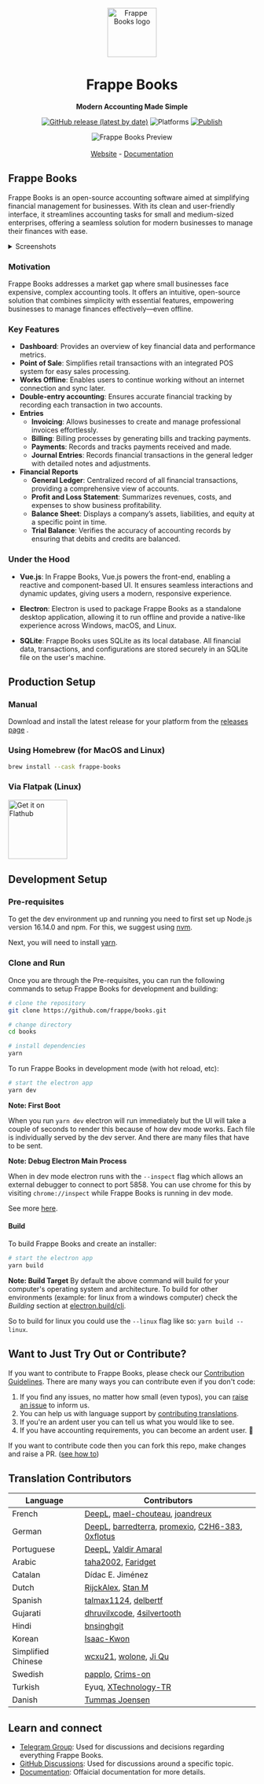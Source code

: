 <div align="center" markdown="1">
<br/>

<img src="https://frappe.io/files/books.png" alt="Frappe Books logo" width="100"/>

<br/>

<h1>Frappe Books</h1>

**Modern Accounting Made Simple**

[![GitHub release (latest by date)](https://img.shields.io/github/v/release/frappe/books)](https://github.com/frappe/books/releases)
![Platforms](https://img.shields.io/badge/platform-mac%2C%20windows%2C%20linux-yellowgreen)
[![Publish](https://github.com/frappe/books/actions/workflows/publish.yml/badge.svg)](https://github.com/frappe/books/actions/workflows/publish.yml)

</div>

<div align="center">
<img src="https://user-images.githubusercontent.com/29507195/207267857-4ae48890-3fb2-4046-80cf-3256b46c72a0.png" alt="Frappe Books Preview"/>
</div>
<br />
<div align="center">
	<a href="https://frappe.io/books">Website</a>
	-
	<a href="https://docs.frappe.io/books">Documentation</a>
</div>

## Frappe Books

Frappe Books is an open-source accounting software aimed at simplifying financial management for businesses. With its clean and user-friendly interface, it streamlines accounting tasks for small and medium-sized enterprises, offering a seamless solution for modern businesses to manage their finances with ease.

<details>
<summary>Screenshots</summary>
<br/>
<img  alt="Pos" src="https://github.com/user-attachments/assets/f75116b4-cf5f-45ee-9927-ba380fa56a46" />
    <br/><br/>
    <img  alt="General Ledger" src="https://github.com/user-attachments/assets/58d8bcdf-1576-4008-b010-7054fb64a12d" />
    <br/><br/>
    <img  alt="Profit and Loss" src="https://github.com/user-attachments/assets/11bd67d1-d808-496b-ac4d-ef68c18b9419" />

</details>

### Motivation

Frappe Books addresses a market gap where small businesses face expensive, complex accounting tools. It offers an intuitive, open-source solution that combines simplicity with essential features, empowering businesses to manage finances effectively—even offline.

### Key Features

- **Dashboard**: Provides an overview of key financial data and performance metrics.
- **Point of Sale**: Simplifies retail transactions with an integrated POS system for easy sales processing.
- **Works Offline**: Enables users to continue working without an internet connection and sync later.
- **Double-entry accounting**: Ensures accurate financial tracking by recording each transaction in two accounts.
- **Entries**
  - **Invoicing**: Allows businesses to create and manage professional invoices effortlessly.
  - **Billing**: Billing processes by generating bills and tracking payments.
  - **Payments**: Records and tracks payments received and made.
  - **Journal Entries**: Records financial transactions in the general ledger with detailed notes and adjustments.
- **Financial Reports**
  - **General Ledger**: Centralized record of all financial transactions, providing a comprehensive view of accounts.
  - **Profit and Loss Statement**: Summarizes revenues, costs, and expenses to show business profitability.
  - **Balance Sheet**: Displays a company’s assets, liabilities, and equity at a specific point in time.
  - **Trial Balance**: Verifies the accuracy of accounting records by ensuring that debits and credits are balanced.
    <br/>

### Under the Hood

- **Vue.js**: In Frappe Books, Vue.js powers the front-end, enabling a reactive and component-based UI. It ensures seamless interactions and dynamic updates, giving users a modern, responsive experience.

- **Electron**: Electron is used to package Frappe Books as a standalone desktop application, allowing it to run offline and provide a native-like experience across Windows, macOS, and Linux.

- **SQLite**: Frappe Books uses SQLite as its local database. All financial data, transactions, and configurations are stored securely in an SQLite file on the user's machine.

## Production Setup

### Manual

Download and install the latest release for your platform from the [releases
page](https://github.com/frappe/books/releases) .

### Using Homebrew (for MacOS and Linux)

```zsh
brew install --cask frappe-books
```

### Via Flatpak (Linux)

<a href='https://flathub.org/apps/io.frappe.books'>
    <img width='120' alt='Get it on Flathub' src='https://flathub.org/api/badge?locale=en'/>
</a>

## Development Setup

### Pre-requisites

To get the dev environment up and running you need to first set up Node.js version
16.14.0 and npm. For this, we suggest using
[nvm](https://github.com/nvm-sh/nvm#installing-and-updating).

Next, you will need to install [yarn](https://classic.yarnpkg.com/lang/en/docs/install/#mac-stable).

### Clone and Run

Once you are through the Pre-requisites, you can run the following commands to
setup Frappe Books for development and building:

```bash
# clone the repository
git clone https://github.com/frappe/books.git

# change directory
cd books

# install dependencies
yarn
```

To run Frappe Books in development mode (with hot reload, etc):

```bash
# start the electron app
yarn dev
```

**Note: First Boot**

When you run `yarn dev` electron will run immediately but the UI will take a
couple of seconds to render this because of how dev mode works. Each file is
individually served by the dev server. And there are many files that have to be
sent.

**Note: Debug Electron Main Process**

When in dev mode electron runs with the `--inspect` flag which allows an
external debugger to connect to port 5858. You can use chrome for this by
visiting `chrome://inspect` while Frappe Books is running in dev mode.

See more [here](https://www.electronjs.org/docs/latest/tutorial/debugging-main-process#external-debuggers).

#### Build

To build Frappe Books and create an installer:

```bash
# start the electron app
yarn build
```

**Note: Build Target**
By default the above command will build for your computer's operating system and
architecture. To build for other environments (example: for linux from a windows
computer) check the _Building_ section at
[electron.build/cli](https://www.electron.build/cli).

So to build for linux you could use the `--linux` flag like so: `yarn build --linux`.

## Want to Just Try Out or Contribute?

If you want to contribute to Frappe Books, please check our [Contribution Guidelines](https://github.com/frappe/books/blob/master/.github/CONTRIBUTING.md). There are many ways you can contribute even if you don't code:

1. If you find any issues, no matter how small (even typos), you can [raise an issue](https://github.com/frappe/books/issues/new) to inform us.
2. You can help us with language support by [contributing translations](https://github.com/frappe/books/wiki/Contributing-Translations).
3. If you're an ardent user you can tell us what you would like to see.
4. If you have accounting requirements, you can become an ardent user. 🙂

If you want to contribute code then you can fork this repo, make changes and raise a PR. ([see how to](https://docs.github.com/en/pull-requests/collaborating-with-pull-requests/proposing-changes-to-your-work-with-pull-requests/creating-a-pull-request-from-a-fork))

## Translation Contributors

| Language           | Contributors                                                                                                                                                                                              |
| ------------------ | --------------------------------------------------------------------------------------------------------------------------------------------------------------------------------------------------------- |
| French             | [DeepL](https://www.deepl.com/), [mael-chouteau](https://github.com/mael-chouteau), [joandreux](https://github.com/joandreux)                                                                             |
| German             | [DeepL](https://www.deepl.com/), [barredterra](https://github.com/barredterra), [promexio](https://github.com/promexio), [C2H6-383](https://github.com/C2H6-383), [0xflotus](https://github.com/0xflotus) |
| Portuguese         | [DeepL](https://www.deepl.com/), [Valdir Amaral](https://github.com/valdir-amaral)                                                                                                                        |
| Arabic             | [taha2002](https://github.com/taha2002), [Faridget](https://github.com/faridget)                                                                                                                          |
| Catalan            | Dídac E. Jiménez                                                                                                                                                                                          |
| Dutch              | [RijckAlex](https://github.com/RijckAlex), [Stan M](https://github.com/stxm)                                                                                                                              |
| Spanish            | [talmax1124](https://github.com/talmax1124), [delbertf](https://github.com/delbertf)                                                                                                                      |
| Gujarati           | [dhruvilxcode](https://github.com/dhruvilxcode), [4silvertooth](https://github.com/4silvertooth)                                                                                                          |
| Hindi              | [bnsinghgit](https://github.com/bnsinghgit)                                                                                                                                                               |
| Korean             | [Isaac-Kwon](https://github.com/Isaac-Kwon)                                                                                                                                                               |
| Simplified Chinese | [wcxu21](https://github.com/wcxu21), [wolone](https://github.com/wolone), [Ji Qu](https://github.com/winkidney)                                                                                           |
| Swedish            | [papplo](https://github.com/papplo), [Crims-on](https://github.com/Crims-on)                                                                                                                              |
| Turkish            | Eyuq, [XTechnology-TR](https://github.com/XTechnology-TR)                                                                                                                                                 |
| Danish             | [Tummas Joensen](https://github.com/slang123)                                                                                                                                                             |

## Learn and connect

- [Telegram Group](https://t.me/frappebooks): Used for discussions and decisions regarding everything Frappe Books.
- [GitHub Discussions](https://github.com/frappe/books/discussions): Used for discussions around a specific topic.
- [Documentation](https://docs.frappe.io/books): Offaicial documentation for more details.
